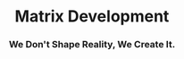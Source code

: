 <!DOCTYPE HTML>
<html>
  <body align="center">
    <div>
      <h1>Matrix Development</h1>
      <h3>We Don't Shape Reality, We Create It.</h3>
    </div>
   
  </body>
  </html>
